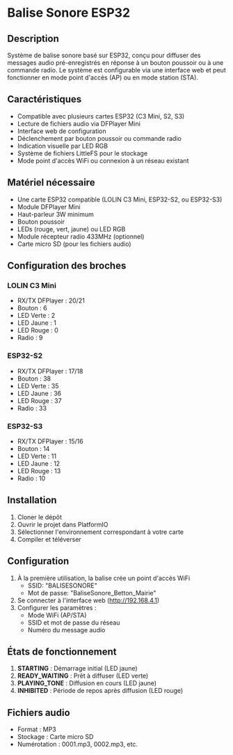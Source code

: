 # Balise Sonore ESP32

## Description
Système de balise sonore basé sur ESP32, conçu pour diffuser des messages audio pré-enregistrés en réponse à un bouton poussoir ou à une commande radio. Le système est configurable via une interface web et peut fonctionner en mode point d'accès (AP) ou en mode station (STA).

## Caractéristiques
- Compatible avec plusieurs cartes ESP32 (C3 Mini, S2, S3)
- Lecture de fichiers audio via DFPlayer Mini
- Interface web de configuration
- Déclenchement par bouton poussoir ou commande radio
- Indication visuelle par LED RGB
- Système de fichiers LittleFS pour le stockage
- Mode point d'accès WiFi ou connexion à un réseau existant

## Matériel nécessaire
- Une carte ESP32 compatible (LOLIN C3 Mini, ESP32-S2, ou ESP32-S3)
- Module DFPlayer Mini
- Haut-parleur 3W minimum
- Bouton poussoir
- LEDs (rouge, vert, jaune) ou LED RGB
- Module récepteur radio 433MHz (optionnel)
- Carte micro SD (pour les fichiers audio)

## Configuration des broches
### LOLIN C3 Mini
- RX/TX DFPlayer : 20/21
- Bouton : 6
- LED Verte : 2
- LED Jaune : 1
- LED Rouge : 0
- Radio : 9

### ESP32-S2
- RX/TX DFPlayer : 17/18
- Bouton : 38
- LED Verte : 35
- LED Jaune : 36
- LED Rouge : 37
- Radio : 33

### ESP32-S3
- RX/TX DFPlayer : 15/16
- Bouton : 14
- LED Verte : 11
- LED Jaune : 12
- LED Rouge : 13
- Radio : 10

## Installation
1. Cloner le dépôt
2. Ouvrir le projet dans PlatformIO
3. Sélectionner l'environnement correspondant à votre carte
4. Compiler et téléverser

## Configuration
1. À la première utilisation, la balise crée un point d'accès WiFi
   - SSID: "BALISESONORE"
   - Mot de passe: "BaliseSonore_Betton_Mairie"
2. Se connecter à l'interface web (http://192.168.4.1)
3. Configurer les paramètres :
   - Mode WiFi (AP/STA)
   - SSID et mot de passe du réseau
   - Numéro du message audio

## États de fonctionnement
1. **STARTING** : Démarrage initial (LED jaune)
2. **READY_WAITING** : Prêt à diffuser (LED verte)
3. **PLAYING_TONE** : Diffusion en cours (LED jaune)
4. **INHIBITED** : Période de repos après diffusion (LED rouge)

## Fichiers audio
- Format : MP3
- Stockage : Carte micro SD
- Numérotation : 0001.mp3, 0002.mp3, etc.

